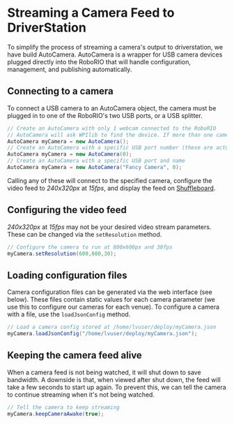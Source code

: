 # Streaming a Camera Feed to DriverStation

To simplify the process of streaming a camera's output to driverstation, we have build AutoCamera. AutoCamera is a wrapper for USB camera devices plugged directly into the RoboRIO that will handle configuration, management, and publishing automatically.

## Connecting to a camera
To connect a USB camera to an AutoCamera object, the camera must be plugged in to one of the RoboRIO's two USB ports, or a USB splitter.

```java
// Create an AutoCamera with only 1 webcam connected to the RoboRIO
// AutoCamera will ask WPIlib to find the device. If more than one camera is plugged in, the first camera to turn on will be the selected device.
AutoCamera myCamera = new AutoCamera();
// Create an AutoCamera with a specific USB port number (these are actually unix video device IDs. Where device n is /dev/video<n>)
AutoCamera myCamera = new AutoCamera(0);
// Create an AutoCamera with a specific USB port and name
AutoCamera myCamera = new AutoCamera("Fancy Camera", 0);
```

Calling any of these will connect to the specified camera, configure the video feed to *240x320px* at *15fps*, and display the feed on [Shuffleboard](https://frc-docs.readthedocs.io/en/latest/docs/software/wpilib-tools/shuffleboard/index.html).

## Configuring the video feed
*240x320px* at *15fps* may not be your desired video stream parameters. These can be changed via the `setResolution` method.
```java
// Configure the camera to run at 800x600px and 30fps
myCamera.setResolution(600,800,30);
```


## Loading configuration files
Camera configuration files can be generated via the web interface (see below). These files contain static values for each camera parameter (we use this to configure our cameras for each venue). To configure a camera with a file, use the `loadJsonConfig` method.
```java
// Load a camera config stored at /home/lvuser/deploy/myCamera.json
myCamera.loadJsonConfig("/home/lvuser/deploy/myCamera.json");
```

## Keeping the camera feed alive
When a camera feed is not being watched, it will shut down to save bandwidth. A downside is that, when viewed after shut down, the feed will take a few seconds to start up again. To prevent this, we can tell the camera to continue streaming when it's not being watched.
```java
// Tell the camera to keep streaming
myCamera.keepCameraAwake(true);
```